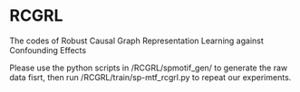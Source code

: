 # RCGRL
The codes of Robust Causal Graph Representation Learning against Confounding Effects

Please use the python scripts in /RCGRL/spmotif_gen/ to generate the raw data fisrt, then run /RCGRL/train/sp-mtf_rcgrl.py to repeat our experiments.
